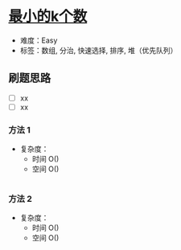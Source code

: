 # [最小的k个数](https://leetcode-cn.com/problems/zui-xiao-de-kge-shu-lcof/)

- 难度：Easy
- 标签：数组, 分治, 快速选择, 排序, 堆（优先队列）

## 刷题思路

- [ ] xx
- [ ] xx

### 方法 1

- 复杂度：
    - 时间 O()
    - 空间 O()

``` js

```

### 方法 2

- 复杂度：
    - 时间 O()
    - 空间 O()

``` js

```
